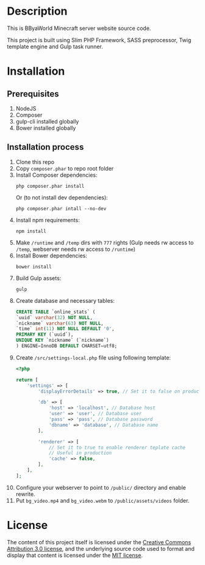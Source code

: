 # Description

This is BByaWorld Minecraft server website source code.

This project is built using Slim PHP Framework, SASS preprocessor, Twig template engine and Gulp task runner.

# Installation

## Prerequisites

1. NodeJS
2. Composer
3. gulp-cli installed globally
4. Bower installed globally

## Installation process

1. Clone this repo
2. Copy `composer.phar` to repo root folder
3. Install Composer dependencies:
   ```
   php composer.phar install
   ```
   Or (to not install dev dependencies):
   ```
   php composer.phar intall --no-dev
   ```
4. Install npm requirements:
   ```
   npm install
   ```
5. Make `/runtime` and `/temp` dirs with `777` rights (Gulp needs rw access to `/temp`, webserver needs rw access to `/runtime`)
6. Install Bower dependencies:
   ```
   bower install
   ```
7. Build Gulp assets:
   ```
   gulp
   ```
8. Create database and necessary tables:
   ```sql
   CREATE TABLE `online_stats` (
   `uuid` varchar(32) NOT NULL,
   `nickname` varchar(63) NOT NULL,
   `time` int(11) NOT NULL DEFAULT '0',
   PRIMARY KEY (`uuid`),
   UNIQUE KEY `nickname` (`nickname`)
   ) ENGINE=InnoDB DEFAULT CHARSET=utf8;
   ```
9. Create `/src/settings-local.php` file using following template:
   ```php
   <?php

   return [
       'settings' => [
           'displayErrorDetails' => true, // Set it to false on production

           'db' => [
               'host' => 'localhost', // Database host
               'user' => 'user', // Database user
               'pass' => 'pass', // Database password
               'dbname' => 'database', // Database name
           ],

           'renderer' => [
               // Set it to true to enable renderer teplate cache
               // Useful in production
               'cache' => false,
           ],
       ],
   ];
   ```
10. Configure your webserver to point to `/public/` directory and enable rewrite.
11. Put `bg_video.mp4` and `bg_video.webm` to `/public/assets/videos` folder.

# License

The content of this project itself is licensed under the [Creative Commons Attribution 3.0 license](http://creativecommons.org/licenses/by/3.0/us/deed.en_US), 
and the underlying source code used to format and display that content is licensed under the [MIT license](http://opensource.org/licenses/mit-license.php).
